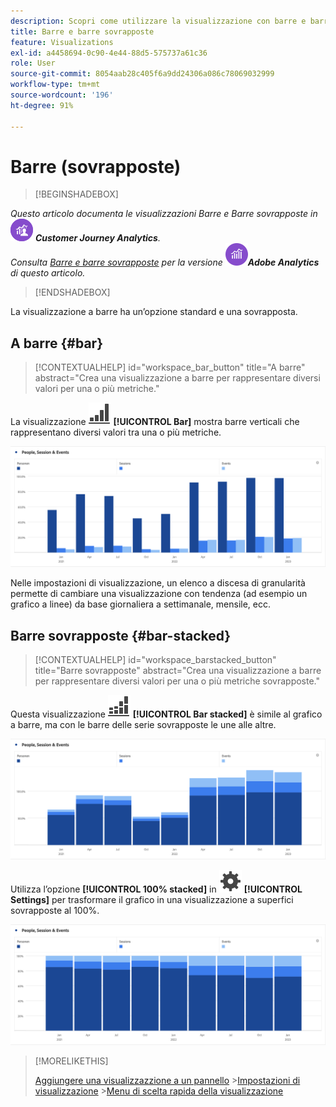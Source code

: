 ```yaml
---
description: Scopri come utilizzare la visualizzazione con barre e barre sovrapposte in Analysis Workspace.
title: Barre e barre sovrapposte
feature: Visualizations
exl-id: a4458694-0c90-4e44-88d5-575737a61c36
role: User
source-git-commit: 8054aab28c405f6a9dd24306a086c78069032999
workflow-type: tm+mt
source-wordcount: '196'
ht-degree: 91%

---
```


# Barre (sovrapposte)

>[!BEGINSHADEBOX]

_Questo articolo documenta le visualizzazioni Barre e Barre sovrapposte in_ ![CustomerJourneyAnalytics](/help/assets/icons/CustomerJourneyAnalytics.svg) _&#x200B;**Customer Journey Analytics**._<br/>_Consulta [Barre e barre sovrapposte](https://experienceleague.adobe.com/it/docs/analytics/analyze/analysis-workspace/visualizations/bar) per la versione_ ![AdobeAnalytics](/help/assets/icons/AdobeAnalytics.svg) _&#x200B;**Adobe Analytics** di questo articolo._


>[!ENDSHADEBOX]

La visualizzazione a barre ha un’opzione standard e una sovrapposta.

## A barre {#bar}

<!-- markdownlint-disable MD034 -->

>[!CONTEXTUALHELP]
>id="workspace_bar_button"
>title="A barre"
>abstract="Crea una visualizzazione a barre per rappresentare diversi valori per una o più metriche."

<!-- markdownlint-enable MD034 -->



La visualizzazione ![GraphBarVertical](/help/assets/icons/GraphBarVertical.svg) **[!UICONTROL Bar]** mostra barre verticali che rappresentano diversi valori tra una o più metriche.

![Visualizzazione a barre verticali che mostra più metriche tra cui visualizzazioni di pagina, visite, entrate ed uscite.](assets/bar.png)

Nelle impostazioni di visualizzazione, un elenco a discesa di granularità permette di cambiare una visualizzazione con tendenza (ad esempio un grafico a linee) da base giornaliera a settimanale, mensile, ecc.

## Barre sovrapposte {#bar-stacked}

<!-- markdownlint-disable MD034 -->

>[!CONTEXTUALHELP]
>id="workspace_barstacked_button"
>title="Barre sovrapposte"
>abstract="Crea una visualizzazione a barre per rappresentare diversi valori per una o più metriche sovrapposte."

<!-- markdownlint-enable MD034 -->


Questa visualizzazione ![GraphBarVerticalStacked](/help/assets/icons/GraphBarVerticalStacked.svg) **[!UICONTROL Bar stacked]** è simile al grafico a barre, ma con le barre delle serie sovrapposte le une alle altre.

![Grafico a barre sovrapposte che mostra più metriche.](assets/bar-stacked.png)

Utilizza l’opzione **[!UICONTROL 100% stacked]** in ![Setting](/help/assets/icons/Setting.svg) **[!UICONTROL Settings]** per trasformare il grafico in una visualizzazione a superfici sovrapposte al 100%.

![Grafico a barre sovrapposte al 100%.](assets/bar-stacked100.png)

>[!MORELIKETHIS]
>
>[Aggiungere una visualizzazzione a un pannello](/help/analysis-workspace/visualizations/freeform-analysis-visualizations.md#add-visualizations-to-a-panel)
>&#x200B;>[Impostazioni di visualizzazione](/help/analysis-workspace/visualizations/freeform-analysis-visualizations.md#settings)
>&#x200B;>[Menu di scelta rapida della visualizzazione](/help/analysis-workspace/visualizations/freeform-analysis-visualizations.md#context-menu)
>

